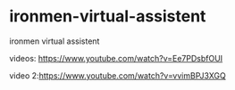 # ironmen-virtual-assistent
ironmen virtual assistent

videos: https://www.youtube.com/watch?v=Ee7PDsbfOUI

video 2:https://www.youtube.com/watch?v=vvimBPJ3XGQ
